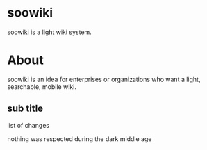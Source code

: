 # soowiki
soowiki is a light wiki system.

# About
soowiki is an idea for enterprises or organizations who want a light, searchable, mobile wiki.

## sub title 
list of changes

nothing was respected during the dark middle age